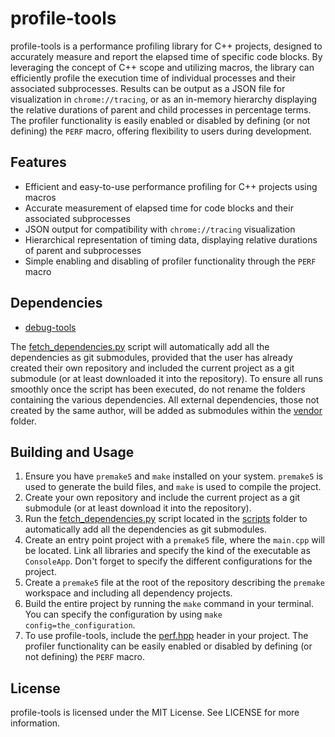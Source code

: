 # profile-tools

profile-tools is a performance profiling library for C++ projects, designed to accurately measure and report the elapsed time of specific code blocks. By leveraging the concept of C++ scope and utilizing macros, the library can efficiently profile the execution time of individual processes and their associated subprocesses. Results can be output as a JSON file for visualization in `chrome://tracing`, or as an in-memory hierarchy displaying the relative durations of parent and child processes in percentage terms. The profiler functionality is easily enabled or disabled by defining (or not defining) the `PERF` macro, offering flexibility to users during development.

## Features

- Efficient and easy-to-use performance profiling for C++ projects using macros
- Accurate measurement of elapsed time for code blocks and their associated subprocesses
- JSON output for compatibility with `chrome://tracing` visualization
- Hierarchical representation of timing data, displaying relative durations of parent and subprocesses
- Simple enabling and disabling of profiler functionality through the `PERF` macro

## Dependencies

- [debug-tools](https://github.com/ismawno/debug-tools)

The [fetch_dependencies.py](https://github.com/ismawno/profile-tools/scripts/fetch_dependencies.py) script will automatically add all the dependencies as git submodules, provided that the user has already created their own repository and included the current project as a git submodule (or at least downloaded it into the repository). To ensure all runs smoothly once the script has been executed, do not rename the folders containing the various dependencies. All external dependencies, those not created by the same author, will be added as submodules within the [vendor](https://github.com/ismawno/profile-tools/vendor) folder.

## Building and Usage

1. Ensure you have `premake5` and `make` installed on your system. `premake5` is used to generate the build files, and `make` is used to compile the project.
2. Create your own repository and include the current project as a git submodule (or at least download it into the repository).
3. Run the [fetch_dependencies.py](https://github.com/ismawno/profile-tools/scripts/fetch_dependencies.py) script located in the [scripts](https://github.com/ismawno/profile-tools/scripts) folder to automatically add all the dependencies as git submodules.
4. Create an entry point project with a `premake5` file, where the `main.cpp` will be located. Link all libraries and specify the kind of the executable as `ConsoleApp`. Don't forget to specify the different configurations for the project.
5. Create a `premake5` file at the root of the repository describing the `premake` workspace and including all dependency projects.
6. Build the entire project by running the `make` command in your terminal. You can specify the configuration by using `make config=the_configuration`.
7. To use profile-tools, include the [perf.hpp](https://github.com/ismawno/profile-tools/include/perf.hpp) header in your project. The profiler functionality can be easily enabled or disabled by defining (or not defining) the `PERF` macro.

## License

profile-tools is licensed under the MIT License. See LICENSE for more information.
